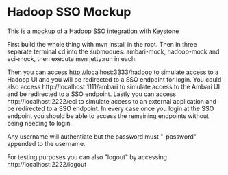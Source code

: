 # Hadoop SSO Mockup #
This is a mockup of a Hadoop SSO integration with Keystone

First build the whole thing with mvn install in the root.
Then in three separate terminal cd into the submodues: ambari-mock, hadoop-mock and eci-mock, then execute mvn jetty:run in each.

Then you can access http://localhost:3333/hadoop to simulate access to a Hadoop UI and you will be redirected to a SSO endpoint for login.
You could also access http://localhost:1111/ambari to simulate access to the Ambari UI and be redirected to a SSO endpoint.
Lastly you can access http://localhost:2222/eci to simulate access to an external application and be redirected to a SSO endpoint.
In every case once you login at the SSO endpoint you should be able to access the remaining endpoints without being needing to login.

Any username will authentiate but the password must "-password" appended to the username.

For testing purposes you can also "logout" by accessing http://localhost:2222/logout


